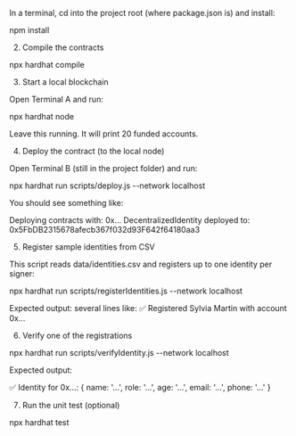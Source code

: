 In a terminal, cd into the project root (where package.json is) and install:

npm install

2) Compile the contracts

npx hardhat compile

3) Start a local blockchain

Open Terminal A and run:

npx hardhat node

Leave this running. It will print 20 funded accounts.

4) Deploy the contract (to the local node)

Open Terminal B (still in the project folder) and run:

npx hardhat run scripts/deploy.js --network localhost

You should see something like:

Deploying contracts with: 0x...
DecentralizedIdentity deployed to: 0x5FbDB2315678afecb367f032d93F642f64180aa3

5) Register sample identities from CSV

This script reads data/identities.csv and registers up to one identity per signer:

npx hardhat run scripts/registerIdentities.js --network localhost

Expected output: several lines like:
✅ Registered Sylvia Martin with account 0x...

6) Verify one of the registrations

npx hardhat run scripts/verifyIdentity.js --network localhost

Expected output:

✅ Identity for 0x...: { name: '...', role: '...', age: '...', email: '...', phone: '...' }

7) Run the unit test (optional)

npx hardhat test
